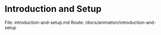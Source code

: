 # Introduction and Setup

File: introduction-and-setup.md
Route: /docs/animation/introduction-and-setup
